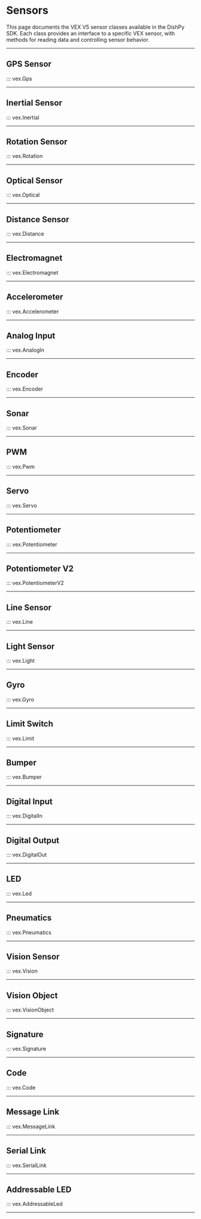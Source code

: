 # Sensors

This page documents the VEX V5 sensor classes available in the DishPy SDK. Each class provides an interface to a specific VEX sensor, with methods for reading data and controlling sensor behavior.

---

## GPS Sensor

::: vex.Gps

---

## Inertial Sensor

::: vex.Inertial

---

## Rotation Sensor

::: vex.Rotation

---

## Optical Sensor

::: vex.Optical

---

## Distance Sensor

::: vex.Distance

---

## Electromagnet

::: vex.Electromagnet

---

## Accelerometer

::: vex.Accelerometer

---

## Analog Input

::: vex.AnalogIn

---

## Encoder

::: vex.Encoder

---

## Sonar

::: vex.Sonar

---

## PWM

::: vex.Pwm

---

## Servo

::: vex.Servo

---

## Potentiometer

::: vex.Potentiometer

---

## Potentiometer V2

::: vex.PotentiometerV2

---

## Line Sensor

::: vex.Line

---

## Light Sensor

::: vex.Light

---

## Gyro

::: vex.Gyro

---

## Limit Switch

::: vex.Limit

---

## Bumper

::: vex.Bumper

---

## Digital Input

::: vex.DigitalIn

---

## Digital Output

::: vex.DigitalOut

---

## LED

::: vex.Led

---

## Pneumatics

::: vex.Pneumatics

---

## Vision Sensor

::: vex.Vision

---

## Vision Object

::: vex.VisionObject

---

## Signature

::: vex.Signature

---

## Code

::: vex.Code

---

## Message Link

::: vex.MessageLink

---

## Serial Link

::: vex.SerialLink

---

## Addressable LED

::: vex.AddressableLed

---
